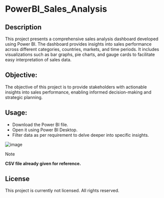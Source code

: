 # PowerBI_Sales_Analysis

## Description
This project presents a comprehensive sales analysis dashboard developed using Power BI. The dashboard provides insights into sales performance across different categories, countries, markets, and time periods. It includes visualizations such as bar graphs, pie charts, and gauge cards to facilitate easy interpretation of sales data.

## Objective:
The objective of this project is to provide stakeholders with actionable insights into sales performance, enabling informed decision-making and strategic planning.

## Usage:
- Download the Power BI file.
- Open it using Power BI Desktop.
- Filter data as per requirement to delve deeper into specific insights.


![image](https://github.com/mauryapriya050/PowerBI_Sales_Analysis/assets/135995774/858c7264-e64d-465d-acb6-3139f2837048)

> [!NOTE]
> **CSV file already given for reference.**

## License
This project is currently not licensed. All rights reserved.

